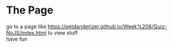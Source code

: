 # The Page
go to a page like https://petdanderizer.github.io/Week%208/Quiz-NoJS/index.html to view stuff\
have fun
